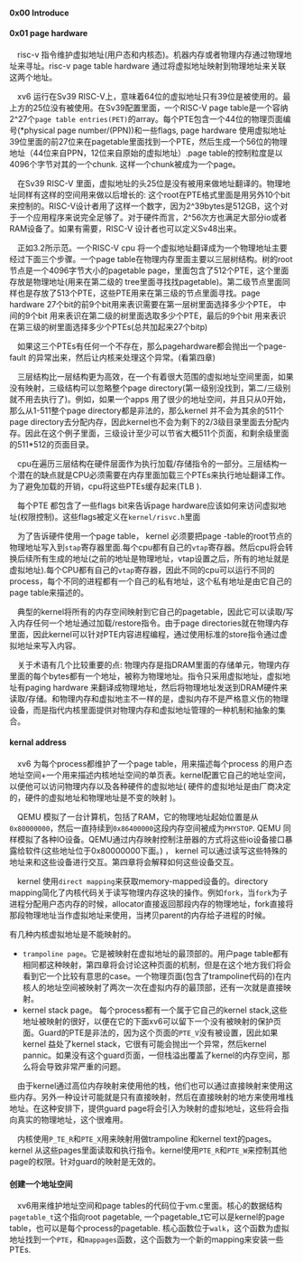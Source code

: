 
#### 0x00 Introduce

#### 0x01 page hardware
&emsp;risc-v 指令维护虚拟地址(用户态和内核态)。机器内存或者物理内存通过物理地址来寻址。risc-v page table hardware 通过将虚拟地址映射到物理地址来关联这两个地址。

&emsp;xv6 运行在Sv39 RISC-V上，意味着64位的虚拟地址只有39位是被使用的。最上方的25位没有被使用。在Sv39配置里面，一个RISC-V page table是一个容纳2^27个`page table entries(PET)`的array。每个PTE包含一个44位的物理页面编号(*physical page number/(PPN))和一些flags, page hardware 使用虚拟地址39位里面的前27位来在pagetable里面找到一个PTE，然后生成一个56位的物理地址（44位来自PPN，12位来自原始的虚拟地址）.page table的控制粒度是以4096个字节对其的一个chunk. 这样一个chunk被成为一个page。

&emsp;在Sv39 RISC-V 里面，虚拟地址的头25位是没有被用来做地址翻译的。物理地址同样有这样的空间用来做以后增长的: 这个root在PTE格式里面是用另外10个bit来控制的。RISC-V设计者用了这样一个数字，因为2^39bytes是512GB，这个对于一个应用程序来说完全足够了。对于硬件而言，2^56次方也满足大部分io或者RAM设备了。如果有需要，RISC-V 设计者也可以定义Sv48出来。

&emsp;正如3.2所示范。一个RISC-V cpu 将一个虚拟地址翻译成为一个物理地址主要经过下面三个步骤。一个page table在物理内存里面主要以三层树结构。树的root节点是一个4096字节大小的pagetable page，里面包含了512个PTE，这个里面存放是物理地址(用来在第二级的 tree里面寻找找pagetable)。第二级节点里面同样也是存放了513个PTE，这些PTE用来在第三级的节点里面寻找。page hardware 27个bit的前9个bit用来表识需要在第一层树里面选择多少个PTE， 中间的9个bit 用来表识在第二级的树里面选取多少个PTE，最后的9个bit 用来表识在第三级的树里面选择多少个PTEs(总共加起来27个bitp)


&emsp;如果这三个PTEs有任何一个不存在，那么pagehardware都会抛出一个page-fault 的异常出来，然后让内核来处理这个异常。(看第四章)

&emsp;三层结构比一层结构更为高效，在一个有着很大范围的虚拟地址空间里面，如果没有映射，三级结构可以忽略整个page directory(第一级别没找到，第二/三级别就不用去执行了)。例如，如果一个apps 用了很少的地址空间，并且只从0开始，那么从1-511整个page directory都是非法的，那么kernel 并不会为其余的511个page directory去分配内存，因此kernel也不会为剩下的2/3级目录里面去分配内存。因此在这个例子里面，三级设计至少可以节省大概511个页面，和剩余级里面的511\*512的页面目录。


&emsp;cpu在遍历三层结构在硬件层面作为执行加载/存储指令的一部分。三层结构一个潜在的缺点就是CPU必须需要在内存里面加载三个PTEs来执行地址翻译工作。为了避免加载的开销，cpu将这些PTEs缓存起来(TLB ).


&emsp;每个PTE 都包含了一些flags bit来告诉page hardware应该如何来访问虚拟地址(权限控制)。这些flags被定义在`kernel/risvc.h`里面

&emsp;为了告诉硬件使用一个page table， kernel 必须要把page -table的root节点的物理地址写入到`stap`寄存器里面.每个cpu都有自己的`vtap`寄存器。然后cpu将会转换后续所有生成的地址(之前的地址是物理地址，vtap设置之后，所有的地址就是虚拟地址).每个CPU都有自己的`vtap`寄存器，因此不同的cpu可以运行不同的process，每个不同的进程都有一个自己的私有地址，这个私有地址是由它自己的page table来描述的。

&emsp;典型的kernel将所有的内存空间映射到它自己的pagetable，因此它可以读取/写入内存任何一个地址通过加载/restore指令。由于page directories就在物理内存里面，因此kernel可以针对PTE内容进程编程，通过使用标准的store指令通过虚拟地址来写入内容。

&emsp;关于术语有几个比较重要的点: 物理内存是指DRAM里面的存储单元，物理内存里面的每个bytes都有一个地址，被称为物理地址。指令只采用虚拟地址，虚拟地址有paging hardware 来翻译成物理地址，然后将物理地址发送到DRAM硬件来读取/存储。和物理内存和虚拟地主不一样的是，虚拟内存不是严格意义伤的物理设备，而是指代内核里面提供对物理内存和虚拟地址管理的一种机制和抽象的集合。



#### kernal address
&emsp;xv6 为每个process都维护了一个page table，用来描述每个process 的用户态地址空间+一个用来描述内核地址空间的单页表。kernel配置它自己的地址空间，以便他可以访问物理内存以及各种硬件的虚拟地址( 硬件的虚拟地址是由厂商决定的，硬件的虚拟地址和物理地址是不变的映射 )。

&emsp;QEMU 模拟了一台计算机，包括了RAM，它的物理地址起始位置是从`0x80000000`，然后一直持续到`0x86400000`这段内存空间被成为`PHYSTOP`. QEMU 同样模拟了各种IO设备。QEMU通过内存映射控制注册器的方式将这些io设备接口暴露给软件(这些地址位于0x80000000下面。)  ， kernel  可以通过读写这些特殊的地址来和这些设备进行交互。第四章将会解释如何这些设备交互。

&emsp;kernel 使用`direct mapping`来获取memory-mapped设备的。directory mapping简化了内核代码关于读写物理内存这块的操作。例如`fork`，当`fork`为子进程分配用户态内存的时候，allocator直接返回那段内存的物理地址，fork直接将那段物理地址当作虚拟地址来使用，当拷贝parent的内存给子进程的时候。

有几种内核虚拟地址是不能映射的。
- `trampoline page`。它是被映射在虚拟地址的最顶部的。用户page table都有相同都这种映射，第四章将会讨论这种页面的机制，但是在这个地方我们将会看到它一个比较有意思的case。一个物理页面(包含了trampoline代码的)在内核人的地址空间被映射了两次一次在虚拟内存的最顶部，还有一次就是直接映射。
- kernel stack page。 每个process都有一个属于它自己的kernel stack,这些地址被映射的很好，以便在它的下面xv6可以留下一个没有被映射的保护页面。Guard的PTE是非法的，因为这个页面的`PTE_V`没有被设置，因此如果kernel 益处了kernel stack，它很有可能会抛出一个异常，然后kernel pannic。如果没有这个guard页面，一但栈溢出覆盖了kernel的内存空间，那么将会导致非常严重的问题。

&emsp;由于kernel通过高位内存映射来使用他的栈，他们也可以通过直接映射来使用这些内存。另外一种设计可能就是只有直接映射，然后在直接映射的地方来使用堆栈地址。在这种安排下，提供guard page将会引入为映射的虚拟地址，这些将会指向真实的物理地址，这个很难用。

&emsp;内核使用`P_TE_R`和`PTE_X`用来映射用做trampoline 和kernel text的pages。kernel 从这些pages里面读取和执行指令。kernel使用`PTE_R`和`PTE_W`来控制其他page的权限。针对guard的映射是无效的。


#### 创建一个地址空间
&emsp;xv6用来维护地址空间和page tables的代码位于vm.c里面。核心的数据结构`pagetable_t`这个指向root pagetable, 一个pagetable_t它可以是kernel的page table，也可以是每个process的pagetable. 核心函数位于`walk`，这个函数为虚拟地址找到一个`PTE`，和`mappages`函数，这个函数为一个新的mapping来安装一些PTEs.
